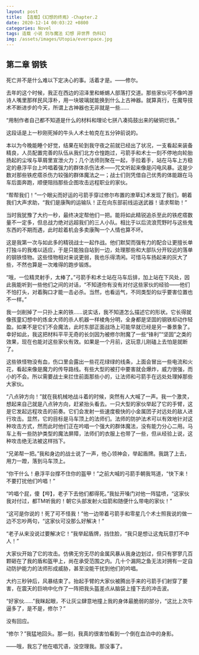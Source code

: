 ```yaml
---
layout: post
title: 【连载】《幻想的终焉》-Chapter.2
date: 2020-12-14 00:03:22 +0800
categories: Novel
tags: 连载 小说 剑与魔法 幻想 异世界 伪科幻
img: /assets/images/Utopia/everspace.jpg
---
```

## 第二章 钢铁

死亡并不是什么难以下定决心的事。活着才是。——修尔。

去年的这个时候，我正在西边的沼泽里和蜥蜴人部落打交道。那些家伙可不像吟游诗人嘴里那样民风淳朴，用一块玻璃就能换到什么上古神器。就算真行，在魔导技术不断进步的今天，所谓上古神器也无非就是一些……

“用制作者自己都不知道是什么的材料和理论七拼八凑捣鼓出来的破铜烂铁。”

这段话是上一秒刚死掉的牛头人术士帕克在五分钟前说的。

本以为今晚能睡个好觉，结果在轮到我守夜之前就已经出了状况，一支看起来装备精良，人员配置完善的队伍从我们北方仓惶跑过，弓箭手和术士一刻不停地向轮胎扬起的尘埃与草屑里宣泄火力；几个法师则聚在一起，手拉着手，站在马车上方稳定的悬浮平台上吟唱着强力的群体杀伤法术——咒文听起来像是闪电风暴。这是少数对那些铁疙瘩杀伤力较强的群体魔法之一；战士们则凭借自己优秀的体能跟在马车后面奔跑，顺便阻挡那些企图攻击远程职业的家伙。

“帮帮我们！”一个眼尖而好运的弓箭手穿过修尔布置的潦草幻术发现了我们，朝着我们大声求助，“我们是康陶的运输队！正在向东部前线运送武器！请求帮助！”

当时我犹豫了大约一秒，最终决定帮他们一把。能将如此精锐追杀至此的铁疙瘩数量不一定多，但总战力绝对远超我们的三人小队。相比于以后流浪荒野时与这些鬼东西的不期而遇，此时趁着机会多卖康陶一个人情也算不坏。

这是我第一次与如此多的精锐战士一起作战。他们默契而强有力的配合让更擅长单打独斗的我难以适应，于是只能独自站到一边，处理那些和大部队分开较远的落单的钢铁怪物。这些怪物相对来说更弱，我也乐得清闲。可惜马车扬起来的灰大了些，不然也算是一次难得的跑步锻炼。

“哦，一位精灵射手，太棒了。”弓箭手和术士站在马车后排，加上站在下风处，因此我能听到一些他们之间的对话，“不知道你有没有对付这些家伙的经验——他们不怕打头，对着胸口才能一击必杀。当然，也看运气，不同类型的似乎要害位置也不一样。”

我一剑削掉了一只扑上来的铁……说实话，我不知道怎么描述它的形状。它长得就像孩童幻想中的炼金大师的杀人机器一样棱角分明，全身都是坚固的钢铁却动作轻盈。如果不是它们不会魔法，此时东部正面战场上可能早就已经是另一番景象了。幸好如此，我这把材料平平无奇的长剑因为被修尔附魔了一些“锋利”“坚固”之类的效果，现在也能对这些家伙有效。如果是一个月前，这玩意儿刚磕上去怕是就断了。

这些铁怪物没有血，伤口里会露出一些花花绿绿的线条，上面会冒出一些电流和火花，看起来像是魔力的传导路线。有些大型的被打中要害就会爆炸，威力很强，而小的不会。所以需要战士来拦住前面那些小的，让法师和弓箭手在远处处理掉那些大家伙。

“八点钟方向！”就在我机械地战斗着的时候，突然有人大喊了一声。我一个激灵，想起来自己就是八点钟方向，赶紧抬头看去。一只大型的家伙举起了它的手臂，这是它发起远程攻击的前奏。它们会发射一些速度极快的小金属团子对远处的敌人进行攻击。显然，它的目标是马车顶上的法师们。法师的防护法术可以有效地针对这种攻击方式，然而此时他们正在吟唱一个强大的群体魔法，没有能力分心二用。马车上有一些防护类型的魔法屏障，法师们的衣服上也带了一些，但从经验上说，这种攻击绝无法被这样挡下。

“兄弟帮一把。”我和身边的战士说了一声，他心领神会，举起盾牌。我跳了上去，用力一蹬，落到马车顶上。

“你干什么！悬浮平台撑不住你的盔甲！”之前大喊的弓箭手朝我骂道，“快下来！不要打扰他们吟唱！”

“吟唱个屁，傻【哔】，老子下去他们都得死。”我扯开嗓门对他一阵猛喷，“这家伙我对付过，都TM听我的！朝它头部发射火焰箭和随便什么带电的家伙！”

“这可是你说的！死了可不怪我！”他一边带着弓箭手和零星几个术士照我说的做一边不忘吵两句，“这家伙可没那么好解决！”

“老子从来没说过要解决它！”我举起盾牌，挡住脸，“我只是想让这鬼玩意打不中人！”

大家伙开始了它的攻击。仿佛无穷无尽的金属风暴从我身边划过，但只有寥寥几百颗砸在了我的盾和盔甲上，尚在承受范围之内。几十个漏网之鱼无法对拥有一定自动防护能力的法师形成威胁，甚至没能干扰到他们的吟唱。

大约三秒钟后，风暴结束了。抬起手臂的大家伙被腾出手来的弓箭手们射穿了要害，在震天的巨响中化作了一阵把我头盔差点从脑袋上撞下去的冲击波。

“好家伙……”我眯起眼，不让灰尘肆意地撞上我的身体最脆弱的部分，“这比上次牛逼多了，是不是，修尔？”

没有回应。

“修尔？”我猛地回头。那一刻，我真的很害怕看到一个倒在血泊中的身影。

——哦，我忘了他在唱咒语，没空理我。那没事了。